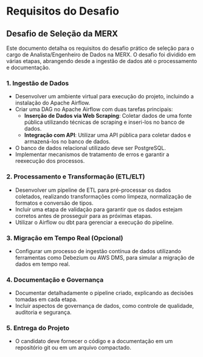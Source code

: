 # Requisitos do Desafio

## Desafio de Seleção da MERX

Este documento detalha os requisitos do desafio prático de seleção para o cargo de Analista/Engenheiro de Dados na MERX. O desafio foi dividido em várias etapas, abrangendo desde a ingestão de dados até o processamento e documentação.

### 1. Ingestão de Dados

- Desenvolver um ambiente virtual para execução do projeto, incluindo a instalação do Apache Airflow.
- Criar uma DAG no Apache Airflow com duas tarefas principais:
  - **Inserção de Dados via Web Scraping**: Coletar dados de uma fonte pública utilizando técnicas de scraping e inseri-los no banco de dados.
  - **Integração com API**: Utilizar uma API pública para coletar dados e armazená-los no banco de dados.
- O banco de dados relacional utilizado deve ser PostgreSQL.
- Implementar mecanismos de tratamento de erros e garantir a reexecução dos processos.

### 2. Processamento e Transformação (ETL/ELT)

- Desenvolver um pipeline de ETL para pré-processar os dados coletados, realizando transformações como limpeza, normalização de formatos e conversão de tipos.
- Incluir uma etapa de validação para garantir que os dados estejam corretos antes de prosseguir para as próximas etapas.
- Utilizar o Airflow ou dbt para gerenciar a execução do pipeline.

### 3. Migração em Tempo Real (Opcional)

- Configurar um processo de ingestão contínua de dados utilizando ferramentas como Debezium ou AWS DMS, para simular a migração de dados em tempo real.

### 4. Documentação e Governança

- Documentar detalhadamente o pipeline criado, explicando as decisões tomadas em cada etapa.
- Incluir aspectos de governança de dados, como controle de qualidade, auditoria e segurança.

### 5. Entrega do Projeto

- O candidato deve fornecer o código e a documentação em um repositório git ou em um arquivo compactado.
